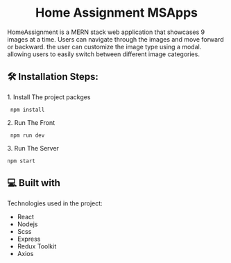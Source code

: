 <h1 align="center" id="title">Home Assignment MSApps</h1>

<p id="description">
HomeAssignment is a MERN stack web application that showcases 9 images at a time.
 Users can navigate through the images and move forward or backward. the user can customize the image type using a modal. 
 allowing users to easily switch between different image categories.
</p>

<h2>🛠️ Installation Steps:</h2>

<p>1. Install The project packges</p>

```
 npm install
```

<p>2. Run The Front</p>

```
 npm run dev
```

<p>3. Run The Server</p>

```
npm start
```

<h2>💻 Built with</h2>

Technologies used in the project:

- React
- Nodejs
- Scss
- Express
- Redux Toolkit
- Axios
